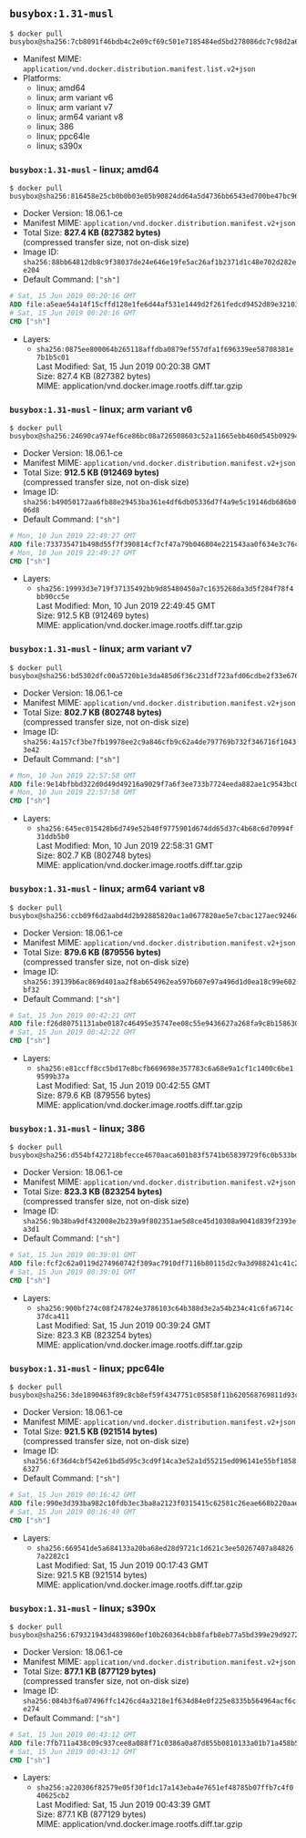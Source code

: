 ## `busybox:1.31-musl`

```console
$ docker pull busybox@sha256:7cb8091f46bdb4c2e09cf69c501e7185484ed5bd278086dc7c98d2a60b64fb7b
```

-	Manifest MIME: `application/vnd.docker.distribution.manifest.list.v2+json`
-	Platforms:
	-	linux; amd64
	-	linux; arm variant v6
	-	linux; arm variant v7
	-	linux; arm64 variant v8
	-	linux; 386
	-	linux; ppc64le
	-	linux; s390x

### `busybox:1.31-musl` - linux; amd64

```console
$ docker pull busybox@sha256:816458e25cb0b0b03e05b90824dd64a5d4736bb6543ed700be47bc963bbd06a2
```

-	Docker Version: 18.06.1-ce
-	Manifest MIME: `application/vnd.docker.distribution.manifest.v2+json`
-	Total Size: **827.4 KB (827382 bytes)**  
	(compressed transfer size, not on-disk size)
-	Image ID: `sha256:88bb64812db8c9f38037de24e646e19fe5ac26af1b2371d1c48e702d282ee204`
-	Default Command: `["sh"]`

```dockerfile
# Sat, 15 Jun 2019 00:20:16 GMT
ADD file:a5eae54a14f15cffd128e1fe6d44af531e1449d2f261fedcd9452d89e3210314 in / 
# Sat, 15 Jun 2019 00:20:16 GMT
CMD ["sh"]
```

-	Layers:
	-	`sha256:0875ee800064b265118affdba0879ef557dfa1f696339ee58708381e7b1b5c01`  
		Last Modified: Sat, 15 Jun 2019 00:20:38 GMT  
		Size: 827.4 KB (827382 bytes)  
		MIME: application/vnd.docker.image.rootfs.diff.tar.gzip

### `busybox:1.31-musl` - linux; arm variant v6

```console
$ docker pull busybox@sha256:24690ca974ef6ce86bc08a726508603c52a11665ebb460d545b092941c432aa8
```

-	Docker Version: 18.06.1-ce
-	Manifest MIME: `application/vnd.docker.distribution.manifest.v2+json`
-	Total Size: **912.5 KB (912469 bytes)**  
	(compressed transfer size, not on-disk size)
-	Image ID: `sha256:b49050172aa6fb88e29453ba361e4df6db05336d7f4a9e5c19146db686b006d8`
-	Default Command: `["sh"]`

```dockerfile
# Mon, 10 Jun 2019 22:49:27 GMT
ADD file:733735471b498d55f7f390814cf7cf47a79b046804e221543aa0f634e3c76c66 in / 
# Mon, 10 Jun 2019 22:49:27 GMT
CMD ["sh"]
```

-	Layers:
	-	`sha256:19993d3e719f37135492bb9d85480450a7c1635268da3d5f284f78f4bb90cc5e`  
		Last Modified: Mon, 10 Jun 2019 22:49:45 GMT  
		Size: 912.5 KB (912469 bytes)  
		MIME: application/vnd.docker.image.rootfs.diff.tar.gzip

### `busybox:1.31-musl` - linux; arm variant v7

```console
$ docker pull busybox@sha256:bd5302dfc00a5720b1e3da485d6f36c231df723afd06cdbe2f33e670cc61b1be
```

-	Docker Version: 18.06.1-ce
-	Manifest MIME: `application/vnd.docker.distribution.manifest.v2+json`
-	Total Size: **802.7 KB (802748 bytes)**  
	(compressed transfer size, not on-disk size)
-	Image ID: `sha256:4a157cf3be7fb19978ee2c9a846cfb9c62a4de797769b732f346716f10433e42`
-	Default Command: `["sh"]`

```dockerfile
# Mon, 10 Jun 2019 22:57:58 GMT
ADD file:9e14bfbbd322d0d49d49216a9029f7a6f3ee733b7724eeda882ae1c9543bc0e9 in / 
# Mon, 10 Jun 2019 22:57:58 GMT
CMD ["sh"]
```

-	Layers:
	-	`sha256:645ec015428b6d749e52b40f9775901d674dd65d37c4b68c6d70994f31ddb5b0`  
		Last Modified: Mon, 10 Jun 2019 22:58:31 GMT  
		Size: 802.7 KB (802748 bytes)  
		MIME: application/vnd.docker.image.rootfs.diff.tar.gzip

### `busybox:1.31-musl` - linux; arm64 variant v8

```console
$ docker pull busybox@sha256:ccb09f6d2aabd4d2b92885820ac1a0677820ae5e7cbac127aec9246d63fb5150
```

-	Docker Version: 18.06.1-ce
-	Manifest MIME: `application/vnd.docker.distribution.manifest.v2+json`
-	Total Size: **879.6 KB (879556 bytes)**  
	(compressed transfer size, not on-disk size)
-	Image ID: `sha256:39139b6ac869d401aa2f8ab654962ea597b607e97a496d1d0ea18c99e602bf32`
-	Default Command: `["sh"]`

```dockerfile
# Sat, 15 Jun 2019 00:42:21 GMT
ADD file:f26d80751131abe0187c46495e35747ee08c55e9436627a268fa9c8b158630d0 in / 
# Sat, 15 Jun 2019 00:42:22 GMT
CMD ["sh"]
```

-	Layers:
	-	`sha256:e81ccff8cc5bd17e8bcfb669698e357783c6a68e9a1cf1c1400c6be19599b37a`  
		Last Modified: Sat, 15 Jun 2019 00:42:55 GMT  
		Size: 879.6 KB (879556 bytes)  
		MIME: application/vnd.docker.image.rootfs.diff.tar.gzip

### `busybox:1.31-musl` - linux; 386

```console
$ docker pull busybox@sha256:d554bf427218bfecce4670aaca601b83f5741b65839729f6c0b533bd53208091
```

-	Docker Version: 18.06.1-ce
-	Manifest MIME: `application/vnd.docker.distribution.manifest.v2+json`
-	Total Size: **823.3 KB (823254 bytes)**  
	(compressed transfer size, not on-disk size)
-	Image ID: `sha256:9b38ba9df432008e2b239a9f802351ae5d8ce45d10308a9041d839f2393ea3d1`
-	Default Command: `["sh"]`

```dockerfile
# Sat, 15 Jun 2019 00:39:01 GMT
ADD file:fcf2c62a0119d274960742f309ac7910df7116b80115d2c9a3d988241c41c2a3 in / 
# Sat, 15 Jun 2019 00:39:01 GMT
CMD ["sh"]
```

-	Layers:
	-	`sha256:900bf274c08f247824e3786103c64b388d3e2a54b234c41c6fa6714c37dca411`  
		Last Modified: Sat, 15 Jun 2019 00:39:24 GMT  
		Size: 823.3 KB (823254 bytes)  
		MIME: application/vnd.docker.image.rootfs.diff.tar.gzip

### `busybox:1.31-musl` - linux; ppc64le

```console
$ docker pull busybox@sha256:3de1890463f89c8cb8ef59f4347751c05858f11b620568769811d93c891f35aa
```

-	Docker Version: 18.06.1-ce
-	Manifest MIME: `application/vnd.docker.distribution.manifest.v2+json`
-	Total Size: **921.5 KB (921514 bytes)**  
	(compressed transfer size, not on-disk size)
-	Image ID: `sha256:6f36d4cbf542e61bd5d95c3cd9f14ca3e52a1d55215ed096141e55bf18586327`
-	Default Command: `["sh"]`

```dockerfile
# Sat, 15 Jun 2019 00:16:42 GMT
ADD file:990e3d393ba982c10fdb3ec3ba8a2123f0315415c62581c26eae668b220aae5f in / 
# Sat, 15 Jun 2019 00:16:49 GMT
CMD ["sh"]
```

-	Layers:
	-	`sha256:669541de5a684133a20ba68ed28d9721c1d621c3ee50267407a848267a2282c1`  
		Last Modified: Sat, 15 Jun 2019 00:17:43 GMT  
		Size: 921.5 KB (921514 bytes)  
		MIME: application/vnd.docker.image.rootfs.diff.tar.gzip

### `busybox:1.31-musl` - linux; s390x

```console
$ docker pull busybox@sha256:679321943d4839860ef10b260364cbb8fafb8eb77a5bd399e29d9272dce2ec1b
```

-	Docker Version: 18.06.1-ce
-	Manifest MIME: `application/vnd.docker.distribution.manifest.v2+json`
-	Total Size: **877.1 KB (877129 bytes)**  
	(compressed transfer size, not on-disk size)
-	Image ID: `sha256:084b3f6a07496ffc1426cd4a3218e1f634d84e0f225e8335b564964acf6ce274`
-	Default Command: `["sh"]`

```dockerfile
# Sat, 15 Jun 2019 00:43:12 GMT
ADD file:7fb711a438c09c937cee8a088f71c0386a0a87d855b0810133a01b71a458b53b in / 
# Sat, 15 Jun 2019 00:43:12 GMT
CMD ["sh"]
```

-	Layers:
	-	`sha256:a220306f82579e05f30f1dc17a143eba4e7651ef48785b07ffb7c4f040625cb2`  
		Last Modified: Sat, 15 Jun 2019 00:43:39 GMT  
		Size: 877.1 KB (877129 bytes)  
		MIME: application/vnd.docker.image.rootfs.diff.tar.gzip
